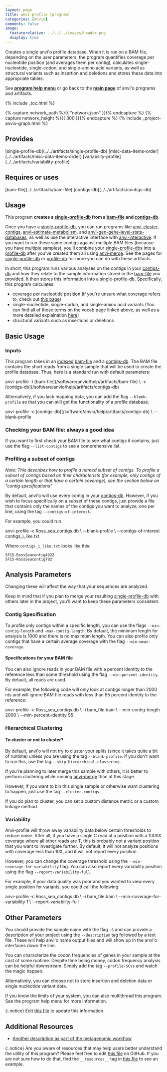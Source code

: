 ```yaml
---
layout: page
title: anvi-profile [program]
categories: [anvio]
comments: false
image:
  featurerelative: ../../../images/header.png
  display: true
---
```


Creates a single anvi&#39;o profile database.                    When it is run on a BAM file, depending on the user parameters, the program quantifies                   coverage per nucleotide position (and averages them  per contig), calculates                   single-nucleotide, single-codon, and single-amino acid variants, as well as structural variants                   such as insertion and deletions and stores these data into appropriate tables.

See **[program help menu](../../../vignette#anvi-profile)** or go back to the **[main page](../../)** of anvi'o programs and artifacts.


{% include _toc.html %}
<div id="svg" class="subnetwork"></div>
{% capture network_path %}{{ "network.json" }}{% endcapture %}
{% capture network_height %}{{ 300 }}{% endcapture %}
{% include _project-anvio-graph.html %}


## Provides

<p style="text-align: left" markdown="1"><span class="artifact-p">[single-profile-db](../../artifacts/single-profile-db)</span> <span class="artifact-p">[misc-data-items-order](../../artifacts/misc-data-items-order)</span> <span class="artifact-p">[variability-profile](../../artifacts/variability-profile)</span></p>

## Requires or uses

<p style="text-align: left" markdown="1"><span class="artifact-r">[bam-file](../../artifacts/bam-file)</span> <span class="artifact-r">[contigs-db](../../artifacts/contigs-db)</span></p>

## Usage


This program **creates a <span class="artifact-n">[single-profile-db](/software/anvio/help/artifacts/single-profile-db)</span> from a <span class="artifact-n">[bam-file](/software/anvio/help/artifacts/bam-file)</span> and <span class="artifact-n">[contigs-db](/software/anvio/help/artifacts/contigs-db)</span>**. 

Once you have a <span class="artifact-n">[single-profile-db](/software/anvio/help/artifacts/single-profile-db)</span>, you can run programs like <span class="artifact-n">[anvi-cluster-contigs](/software/anvio/help/programs/anvi-cluster-contigs)</span>, <span class="artifact-n">[anvi-estimate-metabolism](/software/anvio/help/programs/anvi-estimate-metabolism)</span>, and <span class="artifact-n">[anvi-gen-gene-level-stats-databases](/software/anvio/help/programs/anvi-gen-gene-level-stats-databases)</span>, as well as use the interactive interface with <span class="artifact-n">[anvi-interactive](/software/anvio/help/programs/anvi-interactive)</span>. If you want to run these same contigs against multiple BAM files (because you have multiple samples), you'll combine your <span class="artifact-n">[single-profile-db](/software/anvio/help/artifacts/single-profile-db)</span>s into a <span class="artifact-n">[profile-db](/software/anvio/help/artifacts/profile-db)</span> after you've created them all using <span class="artifact-n">[anvi-merge](/software/anvio/help/programs/anvi-merge)</span>. See the pages for <span class="artifact-n">[single-profile-db](/software/anvio/help/artifacts/single-profile-db)</span> or <span class="artifact-n">[profile-db](/software/anvio/help/artifacts/profile-db)</span> for more you can do with these artifacts. 

In short, this program runs various analyses on the contigs in your <span class="artifact-n">[contigs-db](/software/anvio/help/artifacts/contigs-db)</span> and how they relate to the sample information stored in the <span class="artifact-n">[bam-file](/software/anvio/help/artifacts/bam-file)</span> you provided. It then stores this information into a <span class="artifact-n">[single-profile-db](/software/anvio/help/artifacts/single-profile-db)</span>. Specifically, this program calculates 
* coverage per nucleotide position (if you're unsure what coverage refers to, check out [this page](http://merenlab.org/vocabulary/#coverage))
* single-nucleotide, single-codon, and single-amino acid variants (You can find all of those terms on the vocab page linked above, as well as a more detailed explaination [here](http://merenlab.org/2015/07/20/analyzing-variability/#an-intro-to-single-nucleotidecodonamino-acid-variation))
* structural variants such as insertions or deletions 

## Basic Usage

### Inputs 

This program takes in an [indexed](https://merenlab.org/software/anvio/help/programs/anvi-init-bam) <span class="artifact-n">[bam-file](/software/anvio/help/artifacts/bam-file)</span> and a <span class="artifact-n">[contigs-db](/software/anvio/help/artifacts/contigs-db)</span>. The BAM file contains the short reads from a single sample that will be used to create the profile database. Thus, here is a standard run with default parameters: 

<div class="codeblock" markdown="1">
anvi&#45;profile &#45;i <span class="artifact&#45;n">[bam&#45;file](/software/anvio/help/artifacts/bam&#45;file)</span> \
             &#45;c <span class="artifact&#45;n">[contigs&#45;db](/software/anvio/help/artifacts/contigs&#45;db)</span> 
</div>

Alternatively, if you lack mapping data, you can add the flag `--blank-profile` so that you can still get the functionality of a profile database. 

<div class="codeblock" markdown="1">
anvi&#45;profile &#45;c <span class="artifact&#45;n">[contigs&#45;db](/software/anvio/help/artifacts/contigs&#45;db)</span>  \ 
            &#45;&#45;blank&#45;profile
</div>

### Checking your BAM file: always a good idea 

If you want to first check your BAM file to see what contigs it contains, just use the flag `--list-contigs` to see a comprehensive list. 

### Profiling a subset of contigs

*Note: This describes how to profile a named subset of contigs. To profile a subset of contigs based on their characterists (for example, only contigs of a certain length or that have a certain coverage), see the section below on "contig specifications"*

By default, anvi'o will use every contig in your <span class="artifact-n">[contigs-db](/software/anvio/help/artifacts/contigs-db)</span>. However, if you wish to focus specifically on a subset of these contigs, just provide a file that contains only the names of the contigs you want to analyze, one per line, using the tag `--contigs-of-interest`.

For example, you could run

<div class="codeblock" markdown="1">
anvi&#45;profile &#45;c Ross_sea_contigs.db  \ 
             &#45;&#45;blank&#45;profile \
             &#45;&#45;contigs&#45;of&#45;interest contigs_i_like.txt
</div>

Where `contigs_i_like.txt` looks like this: 

    SF15-RossSeacontig4922
    SF15-RossSeacontig702

## Analysis Parameters
 
Changing these will affect the way that your sequences are analyzed. 

Keep in mind that if you plan to merge your resulting <span class="artifact-n">[single-profile-db](/software/anvio/help/artifacts/single-profile-db)</span> with others later in the project, you'll want to keep these parameters consistent. 

### Contig Specification 

To profile only contigs within a specific length, you can use the flags `--min-contig-length` and `-max-contig-length`. By default, the minimum length for analysis is 1000 and there is no maximum length. You can also profile only contigs that have a certain average coverage with the flag `--min-mean-coverage`. 

#### Specifications for your BAM file

You can also ignore reads in your BAM file with a percent identity to the reference less than some threshold using the flag `--min-percent-identity`.  By default, all reads are used. 

For example, the following code will only look at contigs longer than 2000 nts and will ignore BAM file reads with less than 95 percent identity to the reference:

<div class="codeblock" markdown="1">
anvi&#45;profile &#45;c Ross_sea_contigs.db  \ 
            &#45;i bam_file.bam \
            &#45;&#45;min&#45;contig&#45;length 2000 \
            &#45;&#45;min&#45;percent&#45;identity 95 
</div>

### Hierarchical Clustering 

#### To cluster or not to cluster? 

By default, anvi'o will not try to cluster your splits (since it takes quite a bit of runtime) unless you are using the tag `--blank-profile`. If you don't want to run this, use the tag `--skip-hierarchical-clustering`. 

If you're planning to later merge this sample with others, it is better to perform clustering while running <span class="artifact-n">[anvi-merge](/software/anvio/help/programs/anvi-merge)</span> than at this stage. 

However, if you want to bin this single sample or otherwise want clustering to happen, just use the tag `--cluster-contigs`. 

If you do plan to cluster, you can set a custom distance metric or a custom linkage method. 

### Variability 

Anvi-profile will throw away variability data below certain thresholds to reduce noise. After all, if you have a single C read at a position with a 1000X coverage where all other reads are T, this is probably not a variant position that you want to investigate further. By default, it will not analyze positions with coverage less than 10X, and it will not report every position. 

However, you can change the coverage threshold using the  `--min-coverage-for-variability` flag. You can also report every variability position using the flag `--report-variability-full`. 

For example, if your data quality was poor and you wanted to view every single position for variants, you could call the following: 

<div class="codeblock" markdown="1">
anvi&#45;profile &#45;c Ross_sea_contigs.db  \ 
            &#45;i bam_file.bam \
            &#45;&#45;min&#45;coverage&#45;for&#45;variability 1 \
            &#45;&#45;report&#45;variability&#45;full
</div>

## Other Parameters 

You should provide the sample name with the flag `-S` and can provide a description of your project using the `--description` tag followed by a text file. These will help anvi'o name output files and will show up in the anvi'o interfaces down the line. 

You can characterize the codon frequencies of genes in your sample at the cost of some runtime. Despite time being money, codon frequency analysis can be helpful downstream. Simply add the tag `--profile-SCVs` and watch the magic happen. 

Alternatively, you can choose not to store insertion and deletion data or single nucleotide variant data.

If you know the limits of your system, you can also multithread this program. See the program help menu for more information. 


{:.notice}
Edit [this file](https://github.com/merenlab/anvio/tree/master/anvio/docs/programs/anvi-profile.md) to update this information.


## Additional Resources


* [Another description as part of the metagenomic workflow](http://merenlab.org/2016/06/22/anvio-tutorial-v2/#anvi-profile)


{:.notice}
Are you aware of resources that may help users better understand the utility of this program? Please feel free to edit [this file](https://github.com/merenlab/anvio/tree/master/bin/anvi-profile) on GitHub. If you are not sure how to do that, find the `__resources__` tag in [this file](https://github.com/merenlab/anvio/blob/master/bin/anvi-interactive) to see an example.

